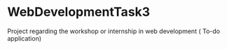# WebDevelopmentTask3
Project regarding the workshop or internship in web development ( To-do application)

